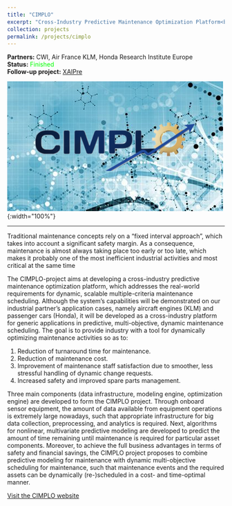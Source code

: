 ```yaml
---
title: "CIMPLO"
excerpt: "Cross-Industry Predictive Maintenance Optimization Platform<br/><img src='/images/cimplo.png'>"
collection: projects
permalink: /projects/cimplo
---
```


**Partners:** CWI, Air France KLM, Honda Research Institute Europe  
**Status:** <span style="color:#0F0">Finished</span>  
**Follow-up project:** [XAIPre](/projects/xaipre)

![Banner](../images/cimplo.png){:width="100%"}

---

Traditional maintenance concepts rely on a “fixed interval approach”, which takes into account a significant safety margin. As a consequence, maintenance is almost always taking place too early or too late, which makes it probably one of the most inefficient industrial activities and most critical at the same time

The CIMPLO-project aims at developing a cross-industry predictive maintenance optimization platform, which addresses the real-world requirements for dynamic, scalable multiple-criteria maintenance scheduling. Although the system’s capabilities will be demonstrated on our industrial partner’s application cases, namely aircraft engines (KLM) and passenger cars (Honda), it will be developed as a cross-industry platform for generic applications in predictive, multi-objective, dynamic maintenance scheduling. The goal is to provide industry with a tool for dynamically optimizing maintenance activities so as to:

1. Reduction of turnaround time for maintenance.
2. Reduction of maintenance cost.
3. Improvement of maintenance staff satisfaction due to smoother, less stressful handling of dynamic change requests.
4. Increased safety and improved spare parts management.

Three main components (data infrastructure, modeling engine, optimization engine) are developed to form the CIMPLO project. Through onboard sensor equipment, the amount of data available from equipment operations is extremely large nowadays, such that appropriate infrastructure for big data collection, preprocessing, and analytics is required. Next, algorithms for nonlinear, multivariate predictive modeling are developed to predict the amount of time remaining until maintenance is required for particular asset components. Moreover, to achieve the full business advantages in terms of safety and financial savings, the CIMPLO project proposes to combine predictive modeling for maintenance with dynamic multi-objective scheduling for maintenance, such that maintenance events and the required assets can be dynamically (re-)scheduled in a cost- and time-optimal manner.

[Visit the CIMPLO website](https://cimplo.nl/)
